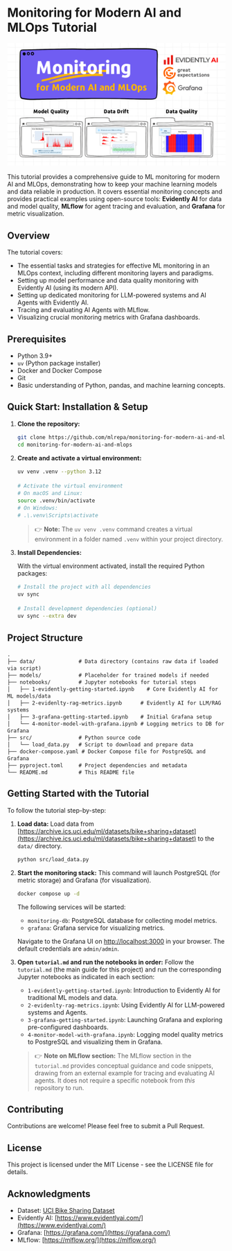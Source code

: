 # Monitoring for Modern AI and MLOps Tutorial

![Comprehensive ML Monitoring for Modern AI and MLOps](static/images/monitoring-banner-1.png)

This tutorial provides a comprehensive guide to ML monitoring for modern AI and MLOps, demonstrating how to keep your machine learning models and data reliable in production. It covers essential monitoring concepts and provides practical examples using open-source tools: **Evidently AI** for data and model quality, **MLflow** for agent tracing and evaluation, and **Grafana** for metric visualization.

## Overview

The tutorial covers:

- The essential tasks and strategies for effective ML monitoring in an MLOps context, including different monitoring layers and paradigms.
- Setting up model performance and data quality monitoring with Evidently AI (using its modern API).
- Setting up dedicated monitoring for LLM-powered systems and AI Agents with Evidently AI.
- Tracing and evaluating AI Agents with MLflow.
- Visualizing crucial monitoring metrics with Grafana dashboards.

## Prerequisites

- Python 3.9+
- `uv` (Python package installer)
- Docker and Docker Compose
- Git
- Basic understanding of Python, pandas, and machine learning concepts.

## Quick Start: Installation & Setup

1. **Clone the repository:**

    ```bash
    git clone https://github.com/mlrepa/monitoring-for-modern-ai-and-mlops.git
    cd monitoring-for-modern-ai-and-mlops
    ```

2. **Create and activate a virtual environment:**

    ```bash
    uv venv .venv --python 3.12

    # Activate the virtual environment
    # On macOS and Linux:
    source .venv/bin/activate
    # On Windows:
    # .\.venv\Scripts\activate
    ```

    > 👉 **Note:** The `uv venv .venv` command creates a virtual environment in a folder named `.venv` within your project directory.

3. **Install Dependencies:**

    With the virtual environment activated, install the required Python packages:

    ```bash
    # Install the project with all dependencies
    uv sync

    # Install development dependencies (optional)
    uv sync --extra dev
    ```

## Project Structure

```text
.
├── data/              # Data directory (contains raw data if loaded via script)
├── models/            # Placeholder for trained models if needed
├── notebooks/         # Jupyter notebooks for tutorial steps
│   ├── 1-evidently-getting-started.ipynb    # Core Evidently AI for ML models/data
│   ├── 2-evidenlty-rag-metrics.ipynb      # Evidently AI for LLM/RAG systems
│   ├── 3-grafana-getting-started.ipynb    # Initial Grafana setup
│   └── 4-monitor-model-with-grafana.ipynb # Logging metrics to DB for Grafana
├── src/               # Python source code
│   └── load_data.py   # Script to download and prepare data
├── docker-compose.yaml # Docker Compose file for PostgreSQL and Grafana
├── pyproject.toml     # Project dependencies and metadata
└── README.md          # This README file
```

## Getting Started with the Tutorial

To follow the tutorial step-by-step:

1. **Load data:**
    Load data from [https://archive.ics.uci.edu/ml/datasets/bike+sharing+dataset](https://archive.ics.uci.edu/ml/datasets/bike+sharing+dataset) to the `data/` directory.

    ```bash
    python src/load_data.py
    ```

2. **Start the monitoring stack:**
    This command will launch PostgreSQL (for metric storage) and Grafana (for visualization).

    ```bash
    docker compose up -d
    ```

    The following services will be started:

    - `monitoring-db`: PostgreSQL database for collecting model metrics.
    - `grafana`: Grafana service for visualizing metrics.

    Navigate to the Grafana UI on [http://localhost:3000](http://localhost:3000) in your browser. The default credentials are `admin/admin`.

3. **Open `tutorial.md` and run the notebooks in order:**
    Follow the `tutorial.md` (the main guide for this project) and run the corresponding Jupyter notebooks as indicated in each section:

    - `1-evidently-getting-started.ipynb`: Introduction to Evidently AI for traditional ML models and data.
    - `2-evidenlty-rag-metrics.ipynb`: Using Evidently AI for LLM-powered systems and Agents.
    - `3-grafana-getting-started.ipynb`: Launching Grafana and exploring pre-configured dashboards.
    - `4-monitor-model-with-grafana.ipynb`: Logging model quality metrics to PostgreSQL and visualizing them in Grafana.

    > 👉 **Note on MLflow section:** The MLflow section in the `tutorial.md` provides conceptual guidance and code snippets, drawing from an external example for tracing and evaluating AI agents. It does not require a specific notebook from *this* repository to run.

## Contributing

Contributions are welcome! Please feel free to submit a Pull Request.

## License

This project is licensed under the MIT License - see the LICENSE file for details.

## Acknowledgments

- Dataset: [UCI Bike Sharing Dataset](https://archive.ics.uci.edu/ml/datasets/bike+sharing+dataset)
- Evidently AI: [https://www.evidentlyai.com/](https://www.evidentlyai.com/)
- Grafana: [https://grafana.com/](https://grafana.com/)
- MLflow: [https://mlflow.org/](https://mlflow.org/)
